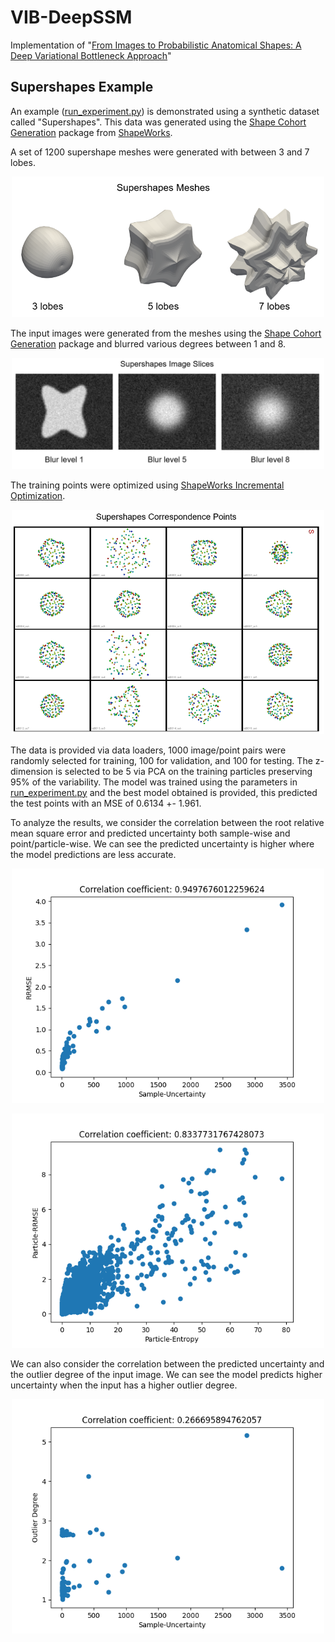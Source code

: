 # VIB-DeepSSM
Implementation of "[From Images to Probabilistic Anatomical Shapes: A Deep Variational Bottleneck Approach](https://arxiv.org/abs/2205.06862)"

## Supershapes Example
An example ([run_experiment.py](run_experiment.py)) is demonstrated using a synthetic dataset called "Supershapes". This data was generated using the [Shape Cohort Generation](http://sciinstitute.github.io/ShapeWorks/6.3/notebooks/getting-started-with-shape-cohort-generation.html) package from [ShapeWorks](http://sciinstitute.github.io/ShapeWorks/6.3/index.html). 

A set of 1200 supershape meshes were generated with between 3 and 7 lobes.
<p align="center">
  <img src="mesh_examples.png" width="500"/>
</p>

The input images were generated from the meshes using the [Shape Cohort Generation](http://sciinstitute.github.io/ShapeWorks/6.3/notebooks/getting-started-with-shape-cohort-generation.html) package and blurred various degrees between 1 and 8. 
<p align="center">
  <img src="image_examples.png" width="500"/>
</p>


The training points were optimized using [ShapeWorks Incremental Optimization](http://sciinstitute.github.io/ShapeWorks/6.3/use-cases/multistep/incremental_supershapes.html).
<p align="center">
  <img src="points_examples.png" width="500"/>
</p>

The data is provided via data loaders, 1000 image/point pairs were randomly selected for training, 100 for validation, and 100 for testing. The z-dimension is selected to be 5 via PCA on the training particles preserving 95% of the variability. The model was trained using the parameters in [run_experiment.py](run_experiment.py) and the best model obtained is provided, this predicted the test points with an MSE of 0.6134 +- 1.961. 

To analyze the results, we consider the correlation between the root relative mean square error and predicted uncertainty both sample-wise and point/particle-wise. We can see the predicted uncertainty is higher where the model predictions are less accurate. 
<p align="center">
  <img src="/output/analysis/Sample-Uncertainty__VS__RRMSE.png" width="500"/>
</p>

<p align="center">
  <img src="/output/analysis/Particle-Entropy__VS__Particle-RRMSE.png" width="500"/>
</p>

We can also consider the correlation between the predicted uncertainty and the outlier degree of the input image. We can see the model predicts higher uncertainty when the input has a higher outlier degree. 
<p align="center">
  <img src="/output/analysis/Sample-Uncertainty__VS__Outlier_Degree.png" width="500"/>
</p>
